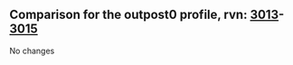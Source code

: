 ## Comparison for the outpost0 profile, rvn: [3013](https://github.com/PRO100KatYT/FortniteProfileRevisions/tree/main/profiles/outpost0/3013%20outpost0.json)-[3015](https://github.com/PRO100KatYT/FortniteProfileRevisions/tree/main/profiles/outpost0/3015%20outpost0.json)

No changes
